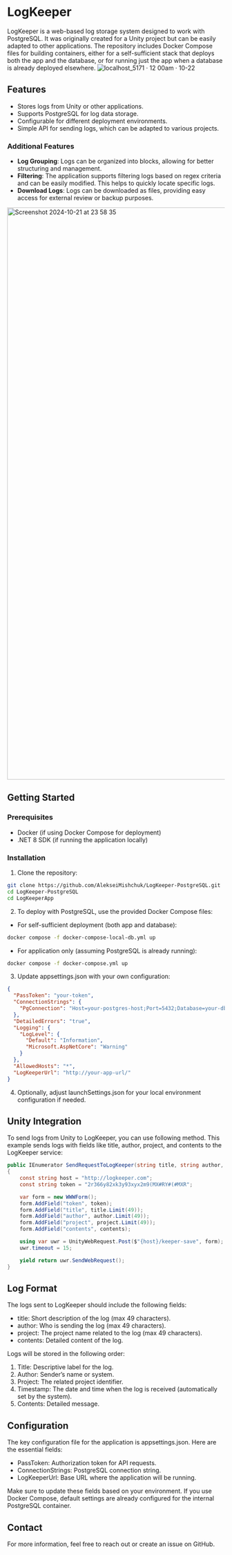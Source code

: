 # LogKeeper

LogKeeper is a web-based log storage system designed to work with PostgreSQL. It was originally created for a Unity project but can be easily adapted to other applications. The repository includes Docker Compose files for building containers, either for a self-sufficient stack that deploys both the app and the database, or for running just the app when a database is already deployed elsewhere.
![localhost_5171 · 12 00am · 10-22](https://github.com/user-attachments/assets/6eecc849-d8db-4433-a4d4-35dae28a01c4)

## Features

- Stores logs from Unity or other applications.
- Supports PostgreSQL for log data storage.
- Configurable for different deployment environments.
- Simple API for sending logs, which can be adapted to various projects.

### Additional Features

- **Log Grouping**: Logs can be organized into blocks, allowing for better structuring and management.
- **Filtering**: The application supports filtering logs based on regex criteria and can be easily modified. This helps to quickly locate specific logs.
- **Download Logs**: Logs can be downloaded as files, providing easy access for external review or backup purposes.
<img width="1325" alt="Screenshot 2024-10-21 at 23 58 35" src="https://github.com/user-attachments/assets/b892d37f-aba1-480b-9188-4764d8cd8e39">

## Getting Started

### Prerequisites

- Docker (if using Docker Compose for deployment)
- .NET 8 SDK (if running the application locally)

### Installation

1. Clone the repository:
```bash
git clone https://github.com/AlekseiMishchuk/LogKeeper-PostgreSQL.git
cd LogKeeper-PostgreSQL
cd LogKeeperApp
```
2. To deploy with PostgreSQL, use the provided Docker Compose files:  
-	For self-sufficient deployment (both app and database):
```bash
docker compose -f docker-compose-local-db.yml up
```
- For application only (assuming PostgreSQL is already running):
```bash
docker compose -f docker-compose.yml up
```
3.	Update appsettings.json with your own configuration:
```json
{
  "PassToken": "your-token",
  "ConnectionStrings": {
    "PgConnection": "Host=your-postgres-host;Port=5432;Database=your-db;Username=your-user;Password=your-password"
  },
  "DetailedErrors": "true",
  "Logging": {
    "LogLevel": {
      "Default": "Information",
      "Microsoft.AspNetCore": "Warning"
    }
  },
  "AllowedHosts": "*",
  "LogKeeperUrl": "http://your-app-url/"
}
```
4.	Optionally, adjust launchSettings.json for your local environment configuration if needed.


## Unity Integration

To send logs from Unity to LogKeeper, you can use following method. This example sends logs with fields like title, author, project, and contents to the LogKeeper service:
```csharp
public IEnumerator SendRequestToLogKeeper(string title, string author, string project, string contents)
{
    const string host = "http://logkeeper.com";
    const string token = "2r366y82xk3y93xyx2m9(MX#RY#(#MXR";

    var form = new WWWForm();
    form.AddField("token", token);
    form.AddField("title", title.Limit(49));
    form.AddField("author", author.Limit(49));
    form.AddField("project", project.Limit(49));
    form.AddField("contents", contents);

    using var uwr = UnityWebRequest.Post($"{host}/keeper-save", form);
    uwr.timeout = 15;

    yield return uwr.SendWebRequest();
}
```

## Log Format

The logs sent to LogKeeper should include the following fields:

- title: Short description of the log (max 49 characters).
- author: Who is sending the log (max 49 characters).
- 	project: The project name related to the log (max 49 characters).
-  contents: Detailed content of the log.

Logs will be stored in the following order:

1. Title: Descriptive label for the log.
2.	Author: Sender’s name or system.
3.	Project: The related project identifier.
4.	Timestamp: The date and time when the log is received (automatically set by the system).
5.	Contents: Detailed message.

## Configuration

The key configuration file for the application is appsettings.json. Here are the essential fields:

- PassToken: Authorization token for API requests.
- ConnectionStrings: PostgreSQL connection string.
- LogKeeperUrl: Base URL where the application will be running.

Make sure to update these fields based on your environment. If you use Docker Compose, default settings are already configured for the internal PostgreSQL container.

## Contact

For more information, feel free to reach out or create an issue on GitHub.
